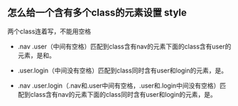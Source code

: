 
## 怎么给一个含有多个class的元素设置 style

两个class连着写，不能用空格

- .nav .user（中间有空格）匹配到class含有nav的元素下面的class含有user的元素，是<span class="user not-login">和<span class="user login">。

- .user.login（中间没有空格）匹配到class同时含有user和login的元素，是<span class="user login">。

- .nav .user.login（.nav和.user中间有空格，.user和.login中间没有空格）匹配到class含有nav的元素下面的class同时含有user和login的元素，是<span class="user login">。